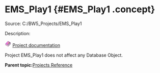 # EMS\_Play1 {#EMS_Play1 .concept}

Source: C:/BW5\_Projects/EMS\_Play1

Description:

![](../../images/documentation.png) [Project documentation](../../../projects/EMS_Play1/EMS_Play1.md)

Project EMS\_Play1 does not affect any Database Object.

**Parent topic:**[Projects Reference](../../../crossref/dbo/projsRef/DBO_projsRef.md)

